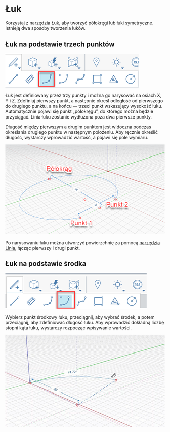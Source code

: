 # Łuk

Korzystaj z narzędzia Łuk, aby tworzyć półokręgi lub łuki symetryczne. Istnieją dwa sposoby tworzenia łuków.

## Łuk na podstawie trzech punktów

![](../.gitbook/assets/arc_three_pts.png)

Łuk jest definiowany przez trzy punkty i można go narysować na osiach X, Y i Z. Zdefiniuj pierwszy punkt, a następnie określ odległość od pierwszego do drugiego punktu, a na końcu — trzeci punkt wskazujący wysokość łuku. Automatycznie pojawi się punkt „półokręgu”, do którego można będzie przyciągać. Linia łuku zostanie wydłużona poza dwa pierwsze punkty.

Długość między pierwszym a drugim punktem jest widoczna podczas określania drugiego punktu w następnym położeniu. Aby ręcznie określić długość, wystarczy wprowadzić wartość, a pojawi się pole wymiaru.

![](../.gitbook/assets/arc-by-three-pts.png)

Po narysowaniu łuku można utworzyć powierzchnię za pomocą [narzędzia Linia](line-tool.md), łącząc pierwszy i drugi punkt.

## Łuk na podstawie środka

![](../.gitbook/assets/arc-by-center%20%281%29.png)

Wybierz punkt środkowy łuku, przeciągnij, aby wybrać środek, a potem przeciągnij, aby zdefiniować długość łuku. Aby wprowadzić dokładną liczbę stopni kąta łuku, wystarczy rozpocząć wpisywanie wartości.

![](../.gitbook/assets/arc_circle_demo.gif)

